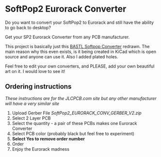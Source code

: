 # SoftPop2 Eurorack Converter

Do you want to convert your SoftPop2 to Eurorack and still have the ability to go back to desktop?

Get your SP2 Eurorack Converter from any PCB manufacturer.

This project is basically just this [BASTL Softpop Converter](https://github.com/bastl-instruments/SoftPop2_eurorack_converter) redrawn.
The main reason why this even exists, is it being created in KiCad which is open source and anyone can use it. Also I added plated holes.

Feel free to edit your own converters, and PLEASE, add your own beautiful art on it. I would love to see it!

## Ordering instructions

*These instructions are for the JLCPCB.com site but any other manufacturer will have a very similar site*

1. Upload Gerber File *SoftPop2_EURORACK_CONV_GERBER_V2.zip*
2. Select 2 Layer PCB
3. Select the quantity - a pair of these PCBs makes one Eurorack Converter
4. Select PCB color (probably black but feel free to experiment)
5. **Select Yes to remove order number**
6. Order
7. Enjoy the Eurorack madness
